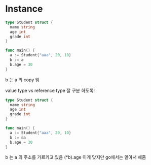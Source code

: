 # Instance

```go
type Student struct {
  name string
  age int
  grade int
}

func main() {
  a := Student{"aaa", 20, 10}
  b := a
  b.age = 30
}
```

b 는 a 의 copy 임

value type vs reference type 잘 구분 하도록!

```go
type Student struct {
  name string
  age int
  grade int
}

func main() {
  a := Student{"aaa", 20, 10}
  b := &a
  b.age = 30
}
```

b 는 a 의 주소를 가르키고 있음 (*b).age 이게 맞지만 go에서는 알아서 해줌

